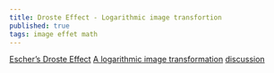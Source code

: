 ```yaml
---
title: Droste Effect - Logarithmic image transfortion
published: true
tags: image effet math
---
```

[Escher’s Droste Effect](http://2008.sub.blue/projects/droste.html)
[A logarithmic image transformation](http://www.josleys.com/article_show.php?id=82)
[discussion](https://news.ycombinator.com/item?id=15763308)
